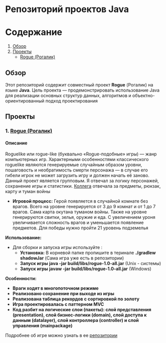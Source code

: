 # Репозиторий проектов Java

# Содержание

1. [Обзор](#обзор)
2. [Проекты](#проекты)
   - [Rogue (Рогалик)](#1-rogue-рогалик)

## Обзор

Этот репозиторий содержит совместный проект **Rogue** (Рогалик) на языке **Java**. Цель проекта — продемонстрировать использование Java для реализации основных структур данных, алгоритмов и объектно-ориентированный подход проектирования

## Проекты

### 1. [Rogue (Рогалик)](https://github.com/IvanVito/Java/tree/main/rogue)

#### Описание

Roguelike или rogue-like (буквально «Rogue-подобные» игры) — жанр компьютерных игр. Характерными особенностями классического roguelike являются генерируемые случайным образом уровни, пошаговость и необратимость смерти персонажа — в случае его гибели игрок не может загрузить игру и должен начать её заново. Данный проект является групповым. Я отвечал за логику персонажей, сохранение игры и статистики. [Коллега](https://github.com/Shyrasya)  отвечала за предметы, рюкзак, карту и туман войны

- **Игровой процесс:** Герой появляется в случайной комнате без врагов. Всего на уровне генерируется от 3 до 9 комнат и от 1 до 7 врагов. Сама карта окутана туманом войны. Также на уровне генерируются свитки, зелья, оружие и еда. С увеличением уроня увеличивается сложность врагов и уменьшается появление предметов. Для победы нужно пройти 21 уровень подземелья 

**Использование:**
- Для сборки и запуска игры используйте :
  - **Установка:** В корневой папке пропишите в теринале **./gradlew shadowJar** (Сама игра уже есть в репозитории)
  - **Запуск игры** **java -jar build/libs/rogue-1.0-all.jar** (Unix - системы)
  - **Запуск игры** **javaw -jar build/libs/rogue-1.0-all.jar** (Windows)

**Особенности:**
- **Враги ходят в многопоточном режиме**
- **Реализовано сохранение при выходе из игры**
- **Реализована таблица рекордов с сортировкой по золоту**
- **Игра проектировалась с паттерном MVC**
- **Код разбит на логические слои (пакеты): cлой представления (presentation), cлой бизнес-логики (domain), cлой доступа к данным (datalayer), слой контроллера (controller) и слой управления (mainpackage)**

Подробнее об игре можно узнать в ее [репозитории](https://github.com/IvanVito/Java/tree/main/rogue)

